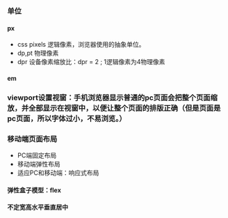 

### 单位
#### px
+ css pixels 逻辑像素，浏览器使用的抽象单位。
+ dp,pt 物理像素
+ dpr 设备像素缩放比：dpr = 2 ; 1逻辑像素为4物理像素

#### em

### viewport设置视窗：手机浏览器显示普通的pc页面会把整个页面缩放，并全部显示在视窗中，以便让整个页面的排版正确（但是页面是pc页面，所以字体过小，不易浏览。）



### 移动端页面布局
+ PC端固定布局
+ 移动端弹性布局
+ 适应PC和移动端：响应式布局

#### 弹性盒子模型：flex

#### 不定宽高水平垂直居中
